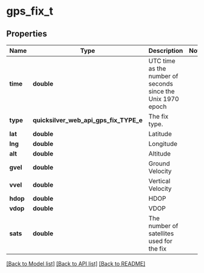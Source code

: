 # gps_fix_t

## Properties
Name | Type | Description | Notes
------------ | ------------- | ------------- | -------------
**time** | **double** | UTC time as the number of seconds since the Unix 1970 epoch | 
**type** | **quicksilver_web_api_gps_fix_TYPE_e** | The fix type. | 
**lat** | **double** | Latitude | 
**lng** | **double** | Longitude | 
**alt** | **double** | Altitude | 
**gvel** | **double** | Ground Velocity | 
**vvel** | **double** | Vertical Velocity | 
**hdop** | **double** | HDOP | 
**vdop** | **double** | VDOP | 
**sats** | **double** | The number of satellites used for the fix | 

[[Back to Model list]](../README.md#documentation-for-models) [[Back to API list]](../README.md#documentation-for-api-endpoints) [[Back to README]](../README.md)


